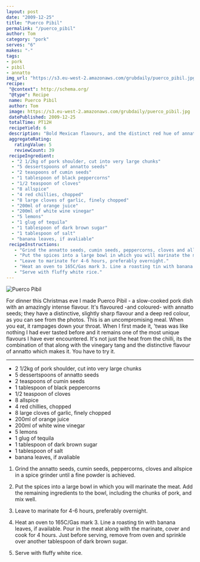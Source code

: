 ```yaml
---
layout: post
date: "2009-12-25"
title: "Puerco Pibil"
permalink: "/puerco_pibil"
author: Tom
category: "pork"
serves: "6"
makes: "-"
tags:
- pork
- pibil
- annatto
img_url: "https://s3.eu-west-2.amazonaws.com/grubdaily/puerco_pibil.jpg"
recipe:
 "@context": http://schema.org/
 "@type": Recipe
 name: Puerco Pibil
 author: Tom
 image: https://s3.eu-west-2.amazonaws.com/grubdaily/puerco_pibil.jpg
 datePublished: 2009-12-25
 totalTime: PT12H
 recipeYield: 6
 description: "Bold Mexican flavours, and the distinct red hue of annatto characterise this uncompromising pork dish."
 aggregateRating:
   ratingValue: 5
   reviewCount: 39
 recipeIngredient:
  - "2 1/2kg of pork shoulder, cut into very large chunks"
  - "5 dessertspoons of annatto seeds"
  - "2 teaspoons of cumin seeds"
  - "1 tablespoon of black peppercorns"
  - "1/2 teaspoon of cloves"
  - "8 allspice"
  - "4 red chillies, chopped"
  - "8 large cloves of garlic, finely chopped"
  - "200ml of orange juice"
  - "200ml of white wine vinegar"
  - "5 lemons"
  - "1 glug of tequila"
  - "1 tablespoon of dark brown sugar"
  - "1 tablespoon of salt"
  - "banana leaves, if avaliable"
 recipeInstructions:
   - "Grind the annatto seeds, cumin seeds, peppercorns, cloves and allspice in a spice grinder until a fine powder is achieved."
   - "Put the spices into a large bowl in which you will marinate the meat. Add the remaining ingredients to the bowl, including the chunks of pork, and mix well. "
   - "Leave to marinate for 4-6 hours, preferably overnight."
   - "Heat an oven to 165C/Gas mark 3. Line a roasting tin with banana leaves, if available. Pour in the meat along with the marinate, cover and cook for 4 hours. Just before serving, remove from oven and sprinkle over another tablespoon of dark brown sugar."
   - "Serve with fluffy white rice."
---
```

<img src="https://s3.eu-west-2.amazonaws.com/grubdaily/puerco_pibil.jpg" alt="Puerco Pibil" />

For dinner this Christmas eve I made Puerco Pibil - a slow-cooked pork dish with an amazingly intense flavour. It's flavoured -and coloured- with annatto seeds; they have a distinctive, slightly sharp flavour and a deep red colour, as you can see from the photos. This is an uncompromising meal. When you eat, it rampages down your throat. When I first made it, 'twas was like nothing I had ever tasted before and it remains one of the most unique flavours I have ever encountered. It's not just the heat from the chilli, its the combination of that along with the vinegary tang and the distinctive flavour of annatto which makes it. You have to try it.

---
* 2 1/2kg of pork shoulder, cut into very large chunks
* 5 dessertspoons of annatto seeds
* 2 teaspoons of cumin seeds
* 1 tablespoon of black peppercorns
* 1/2 teaspoon of cloves
* 8 allspice
* 4 red chillies, chopped
* 8 large cloves of garlic, finely chopped
* 200ml of orange juice
* 200ml of white wine vinegar
* 5 lemons
* 1 glug of tequila
* 1 tablespoon of dark brown sugar
* 1 tablespoon of salt
* banana leaves, if avaliable

1. Grind the annatto seeds, cumin seeds, peppercorns, cloves and allspice in a spice grinder until a fine powder is achieved.

2. Put the spices into a large bowl in which you will marinate the meat. Add the remaining ingredients to the bowl, including the chunks of pork, and mix well.

3. Leave to marinate for 4-6 hours, preferably overnight.

4. Heat an oven to 165C/Gas mark 3. Line a roasting tin with banana leaves, if available. Pour in the meat along with the marinate, cover and cook for 4 hours. Just before serving, remove from oven and sprinkle over another tablespoon of dark brown sugar.

5. Serve with fluffy white rice.
